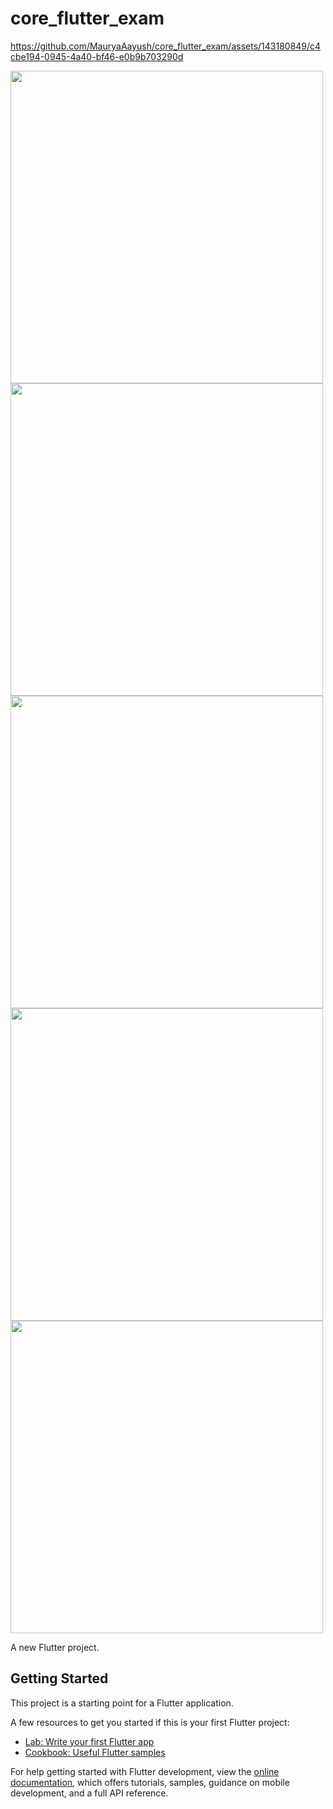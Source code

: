 # core_flutter_exam


https://github.com/MauryaAayush/core_flutter_exam/assets/143180849/c4cbe194-0945-4a40-bf46-e0b9b703290d

<img src = "https://github.com/MauryaAayush/core_flutter_exam/assets/143180849/44544ee6-b83f-451b-8868-76c6587bc8c2" height = 500px >
<img src = "https://github.com/MauryaAayush/core_flutter_exam/assets/143180849/641d524a-5084-4200-a17e-69c6bb517f3b" height = 500px >
<img src = "https://github.com/MauryaAayush/core_flutter_exam/assets/143180849/6018ebbe-4b56-436c-b32d-9fb48dfd8b8c" height = 500px >
<img src = "https://github.com/MauryaAayush/core_flutter_exam/assets/143180849/87fad511-2f62-41d9-9acb-68591bab03f1" height = 500px >
<img src = "https://github.com/MauryaAayush/core_flutter_exam/assets/143180849/9bb05226-00de-45d7-96d5-62b6e3585584" height = 500px >



A new Flutter project.

## Getting Started

This project is a starting point for a Flutter application.

A few resources to get you started if this is your first Flutter project:

- [Lab: Write your first Flutter app](https://docs.flutter.dev/get-started/codelab)
- [Cookbook: Useful Flutter samples](https://docs.flutter.dev/cookbook)

For help getting started with Flutter development, view the
[online documentation](https://docs.flutter.dev/), which offers tutorials,
samples, guidance on mobile development, and a full API reference.
